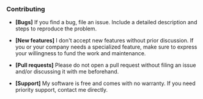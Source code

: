 ### Contributing

- **[Bugs]** If you find a bug, file an issue. Include a detailed description and steps to reproduce the problem.

- **[New features]** I don't accept new features without prior discussion. If you or your company needs a specialized feature, make sure to express your willingness to fund the work and maintenance.

- **[Pull requests]** Please do not open a pull request without filing an issue and/or discussing it with me beforehand.

- **[Support]** My software is free and comes with no warranty. If you need priority support, contact me directly.
